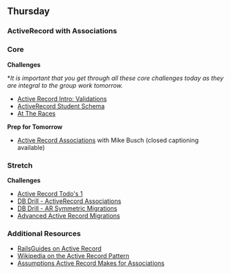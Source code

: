 ## Thursday
### ActiveRecord with Associations

### Core

**Challenges**

**It is important that you get through all these core challenges today as they are integral to the group work tomorrow.* 

- [Active Record Intro: Validations](../../exercises/active-record-intro-validations-challenge)
- [ActiveRecord Student Schema](../../exercises/active-record-drill-model-a-student-challenge)
- [At The Races](../../exercises/active-record-associations-drill-at-the-races-challenge) 

**Prep for Tomorrow**

- [Active Record Associations](https://talks.devmain_challenges.com/active-record-associations-3) with Mike Busch (closed captioning available)

### Stretch

**Challenges**

- [Active Record Todo's 1](../../exercises/active-record-todos-challenge)
- [DB Drill - ActiveRecord Associations](../../exercises/database-drill-activerecord-associations-challenge)
- [DB Drill - AR Symmetric Migrations](../../exercises/db-drill-ar-symmetric-migrations-challenge)
- [Advanced Active Record Migrations](../../exercises/database-drill-advanced-activerecord-migrations-challenge)

### Additional Resources

- [RailsGuides on Active Record](http://guides.rubyonrails.org/active_record_querying.html)
- [Wikipedia on the Active Record Pattern](http://en.wikipedia.org/wiki/Active_record_pattern)
- [Assumptions Active Record Makes for Associations](../resources/association-assumptions.pdf)
